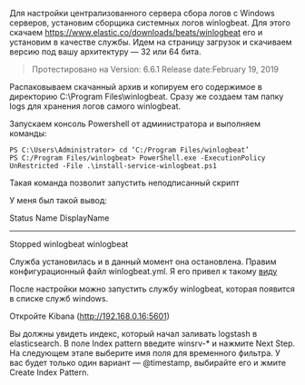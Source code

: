 Для настройки централизованного сервера сбора логов с Windows серверов, установим сборщика системных логов winlogbeat.
Для этого скачаем https://www.elastic.co/downloads/beats/winlogbeat его и установим в качестве службы. Идем на страницу загрузок и скачиваем версию под вашу архитектуру — 32 или 64 бита.

> Протестировано на Version: 6.6.1 Release date:February 19, 2019

Распаковываем скачанный архив и копируем его содержимое в директорию C:\Program Files\winlogbeat. Сразу же создаем там папку logs для хранения логов самого winlogbeat.

Запускаем консоль Powershell от администратора и выполняем команды:

    PS C:\Users\Administrator> cd ‘C:/Program Files/winlogbeat’
    PS C:/Program Files/winlogbeat> PowerShell.exe -ExecutionPolicy UnRestricted -File .\install-service-winlogbeat.ps1
Такая команда позволит запустить неподписанный скрипт

У меня был такой вывод:

Status   Name               DisplayName
------   ----               -----------
Stopped  winlogbeat         winlogbeat

Служба установилась и в данный момент она остановлена. Правим конфигурационный файл winlogbeat.yml. Я его привел к такому [виду](https://github.com/chatlamin/ELK/blob/master/Agents/Windows/winlogbeat.yml)

После настройки можно запустить службу winlogbeat, которая появится в списке служб windows.

Откройте Kibana (http://192.168.0.16:5601)

Вы должны увидеть индекс, который начал заливать logstash в elasticsearch. В поле Index pattern введите winsrv-* и нажмите Next Step. На следующем этапе выберите имя поля для временного фильтра.
У вас будет только один вариант — @timestamp, выбирайте его и жмите Create Index Pattern.
